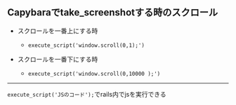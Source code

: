 ## Capybaraでtake_screenshotする時のスクロール
- スクロールを一番上にする時
  - `execute_script('window.scroll(0,1);') `

- スクロールを一番下にする時
  - `execute_script('window.scroll(0,10000
);') `

---

`execute_script('JSのコード');`でrails内でjsを実行できる

